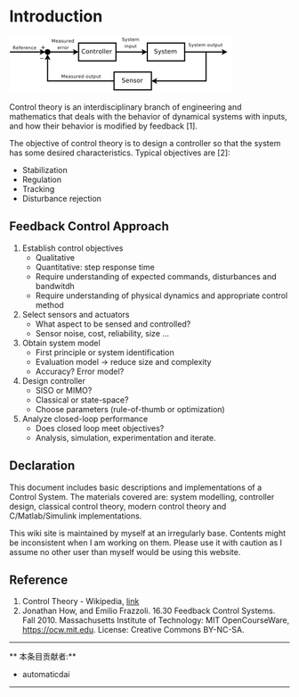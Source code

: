 # Introduction
![](assets/markdown-img-paste-20170412214456853.png)

Control theory is an interdisciplinary branch of engineering and mathematics that deals with the behavior of dynamical systems with inputs, and how their behavior is modified by feedback [1].

The objective of control theory is to design a controller so that the system has some desired characteristics. Typical objectives are [2]:

* Stabilization
* Regulation
* Tracking
* Disturbance rejection


## Feedback Control Approach
1. Establish control objectives
    - Qualitative
    - Quantitative: step response time
    - Require understanding of expected commands, disturbances and bandwitdh
    - Require understanding of physical dynamics and appropriate control method  
2. Select sensors and actuators
    - What aspect to be sensed and controlled?
    - Sensor noise, cost, reliability, size ...
3. Obtain system model
    - First principle or system identification
    - Evaluation model -> reduce size and complexity
    - Accuracy? Error model?
4. Design controller
    - SISO or MIMO?
    - Classical or state-space?
    - Choose parameters (rule-of-thumb or optimization)
5. Analyze closed-loop performance
    - Does closed loop meet objectives?
    - Analysis, simulation, experimentation and iterate.


## Declaration
This document includes basic descriptions and implementations of a Control System. The materials covered are: system modelling, controller design, classical control theory, modern control theory and C/Matlab/Simulink implementations.

This wiki site is maintained by myself at an irregularly base. Contents might be inconsistent when I am working on them. Please use it with caution as I assume no other user than myself would be using this website.


## Reference
1. Control Theory - Wikipedia, [link](https://en.wikipedia.org/wiki/Control_theory)
2. Jonathan How, and Emilio Frazzoli. 16.30 Feedback Control Systems. Fall 2010. Massachusetts Institute of Technology: MIT OpenCourseWare, https://ocw.mit.edu. License: Creative Commons BY-NC-SA.

---

** 本条目贡献者:**

- automaticdai

---
